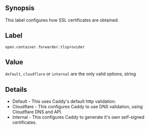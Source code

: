 ## Synopsis

This label configures how SSL certificates are obtained.

## Label

`open.container.forwarder.tlsprovider`

## Value

`default`, `cloudflare` or `internal` are the only valid options, string

## Details

- Default - This uses Caddy's default http validation.
- Cloudflare - This configures Caddy to use DNS validation, using Cloudflare DNS and API.
- Internal - This configures Caddy to generate it's own self-signed certificates.